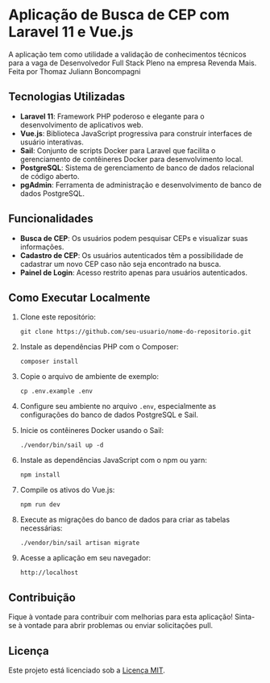 # Aplicação de Busca de CEP com Laravel 11 e Vue.js 

A aplicação tem como utilidade a validação de conhecimentos técnicos para a vaga de Desenvolvedor Full Stack Pleno na empresa Revenda Mais.
Feita por Thomaz Juliann Boncompagni

## Tecnologias Utilizadas

- **Laravel 11**: Framework PHP poderoso e elegante para o desenvolvimento de aplicativos web.
- **Vue.js**: Biblioteca JavaScript progressiva para construir interfaces de usuário interativas.
- **Sail**: Conjunto de scripts Docker para Laravel que facilita o gerenciamento de contêineres Docker para desenvolvimento local.
- **PostgreSQL**: Sistema de gerenciamento de banco de dados relacional de código aberto.
- **pgAdmin**: Ferramenta de administração e desenvolvimento de banco de dados PostgreSQL.

## Funcionalidades

- **Busca de CEP**: Os usuários podem pesquisar CEPs e visualizar suas informações.
- **Cadastro de CEP**: Os usuários autenticados têm a possibilidade de cadastrar um novo CEP caso não seja encontrado na busca.
- **Painel de Login**: Acesso restrito apenas para usuários autenticados.

## Como Executar Localmente

1. Clone este repositório:

   ```
   git clone https://github.com/seu-usuario/nome-do-repositorio.git
   ```

2. Instale as dependências PHP com o Composer:

   ```
   composer install
   ```

3. Copie o arquivo de ambiente de exemplo:

   ```
   cp .env.example .env
   ```

4. Configure seu ambiente no arquivo `.env`, especialmente as configurações do banco de dados PostgreSQL e Sail.

5. Inicie os contêineres Docker usando o Sail:

   ```
   ./vendor/bin/sail up -d
   ```

6. Instale as dependências JavaScript com o npm ou yarn:

   ```
   npm install
   ```

7. Compile os ativos do Vue.js:

   ```
   npm run dev
   ```

8. Execute as migrações do banco de dados para criar as tabelas necessárias:

   ```
   ./vendor/bin/sail artisan migrate
   ```

9. Acesse a aplicação em seu navegador:

   ```
   http://localhost
   ```

## Contribuição

Fique à vontade para contribuir com melhorias para esta aplicação! Sinta-se à vontade para abrir problemas ou enviar solicitações pull.

## Licença

Este projeto está licenciado sob a [Licença MIT](LICENSE).